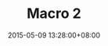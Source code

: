 ---
layout: post
title:  "Macro 2"
date:   2015-05-09 13:28:00+08:00
image: ze3kr/2015/_KR_6693.jpg
exif: yes

tag: 
- Pink
---